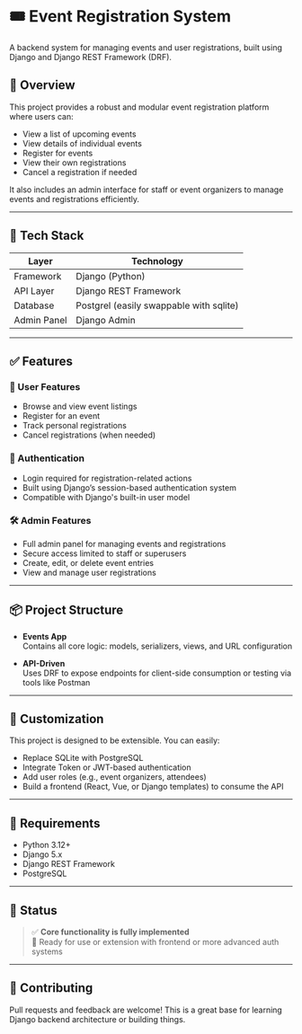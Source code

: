 # 🎟️ Event Registration System

A backend system for managing events and user registrations, built using Django and Django REST Framework (DRF).

## 🚀 Overview

This project provides a robust and modular event registration platform where users can:

- View a list of upcoming events
- View details of individual events
- Register for events
- View their own registrations
- Cancel a registration if needed

It also includes an admin interface for staff or event organizers to manage events and registrations efficiently.

---

## 🧰 Tech Stack

| Layer           | Technology                |
|-----------------|---------------------------|
| Framework       | Django (Python)           |
| API Layer       | Django REST Framework     |
| Database        | Postgrel (easily swappable with sqlite) |
| Admin Panel     | Django Admin              |

---

## ✅ Features

### 👥 User Features
- Browse and view event listings
- Register for an event
- Track personal registrations
- Cancel registrations (when needed)

### 🔐 Authentication
- Login required for registration-related actions
- Built using Django’s session-based authentication system
- Compatible with Django's built-in user model

### 🛠 Admin Features
- Full admin panel for managing events and registrations
- Secure access limited to staff or superusers
- Create, edit, or delete event entries
- View and manage user registrations

---

## 📦 Project Structure

- **Events App**  
  Contains all core logic: models, serializers, views, and URL configuration

- **API-Driven**  
  Uses DRF to expose endpoints for client-side consumption or testing via tools like Postman

---

## 🔧 Customization

This project is designed to be extensible. You can easily:

- Replace SQLite with PostgreSQL
- Integrate Token or JWT-based authentication
- Add user roles (e.g., event organizers, attendees)
- Build a frontend (React, Vue, or Django templates) to consume the API

---

## 📎 Requirements

- Python 3.12+
- Django 5.x
- Django REST Framework
- PostgreSQL

---

## 📌 Status

> ✅ **Core functionality is fully implemented**  
> 🧪 Ready for use or extension with frontend or more advanced auth systems

---

## 🤝 Contributing

Pull requests and feedback are welcome! This is a great base for learning Django backend architecture or building things.


